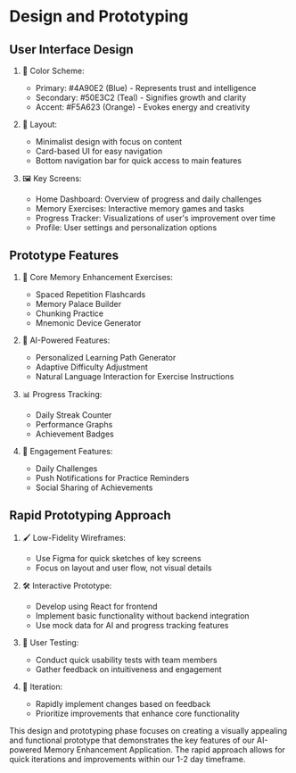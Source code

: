 # Design and Prototyping

## User Interface Design

1. 🎨 Color Scheme:
   - Primary: #4A90E2 (Blue) - Represents trust and intelligence
   - Secondary: #50E3C2 (Teal) - Signifies growth and clarity
   - Accent: #F5A623 (Orange) - Evokes energy and creativity

2. 📱 Layout:
   - Minimalist design with focus on content
   - Card-based UI for easy navigation
   - Bottom navigation bar for quick access to main features

3. 🖼️ Key Screens:
   - Home Dashboard: Overview of progress and daily challenges
   - Memory Exercises: Interactive memory games and tasks
   - Progress Tracker: Visualizations of user's improvement over time
   - Profile: User settings and personalization options

## Prototype Features

1. 🧠 Core Memory Enhancement Exercises:
   - Spaced Repetition Flashcards
   - Memory Palace Builder
   - Chunking Practice
   - Mnemonic Device Generator

2. 🤖 AI-Powered Features:
   - Personalized Learning Path Generator
   - Adaptive Difficulty Adjustment
   - Natural Language Interaction for Exercise Instructions

3. 📊 Progress Tracking:
   - Daily Streak Counter
   - Performance Graphs
   - Achievement Badges

4. 🔔 Engagement Features:
   - Daily Challenges
   - Push Notifications for Practice Reminders
   - Social Sharing of Achievements

## Rapid Prototyping Approach

1. 🖌️ Low-Fidelity Wireframes:
   - Use Figma for quick sketches of key screens
   - Focus on layout and user flow, not visual details

2. 🛠️ Interactive Prototype:
   - Develop using React for frontend
   - Implement basic functionality without backend integration
   - Use mock data for AI and progress tracking features

3. 🧪 User Testing:
   - Conduct quick usability tests with team members
   - Gather feedback on intuitiveness and engagement

4. 🔄 Iteration:
   - Rapidly implement changes based on feedback
   - Prioritize improvements that enhance core functionality

This design and prototyping phase focuses on creating a visually appealing and functional prototype that demonstrates the key features of our AI-powered Memory Enhancement Application. The rapid approach allows for quick iterations and improvements within our 1-2 day timeframe.
